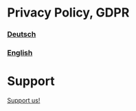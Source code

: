 # Privacy Policy, GDPR
### [Deutsch](https://github.com/ReIaxo/FestivalGuide/blob/main/PrivacyPolicy/PrivacyPolicy-de.md)
### [English](https://github.com/ReIaxo/FestivalGuide/blob/main/PrivacyPolicy/PrivacyPolicy-en.md)

# Support
[Support us!](https://reiaxo.github.io/FestivalGuide/Support-en.md)
